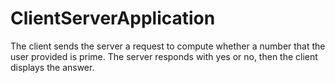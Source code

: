 # ClientServerApplication
The client sends the server a request to compute whether a number that the user provided is prime. The server responds with yes or no, then the client displays the answer. 

